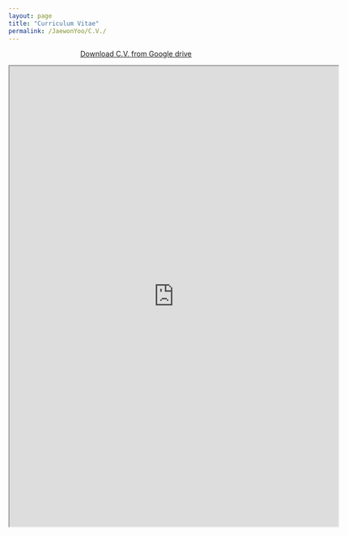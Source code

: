```yaml
---
layout: page
title: "Curriculum Vitae"
permalink: /JaewonYoo/C.V./
---
```


<p align="center">
<a href="http://bit.ly/2ItYuUI" target="_blank"> Download C.V. from Google drive</a>
</p>

<p align="center">
<iframe src="https://j1yoo4.github.io/190415_jaewon yoo_CV.pdf" width="650" height="910">
</p>
